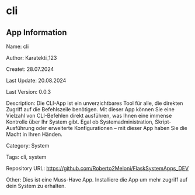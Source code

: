 # cli

## App Information

Name: cli

Author: Karatekti_123

Createt: 28.07.2024

Last Update: 20.08.2024

Last Version: 0.0.3

Description: Die CLI-App ist ein unverzichtbares Tool für alle, die direkten Zugriff auf die Befehlszeile benötigen. Mit dieser App können Sie eine Vielzahl von CLI-Befehlen direkt ausführen, was Ihnen eine immense Kontrolle über Ihr System gibt. Egal ob Systemadministration, Skript-Ausführung oder erweiterte Konfigurationen – mit dieser App haben Sie die Macht in Ihren Händen.

Category: System

Tags: cli, system

Repository URL: https://github.com/Roberto2Meloni/FlaskSystemApps_DEV

Other: Dies ist eine Muss-Have App. Installiere die App um mehr zugriff auf dein System zu erhalten.
